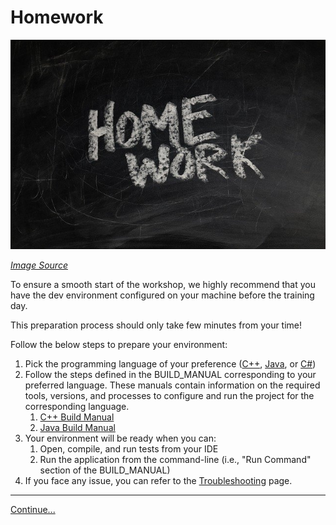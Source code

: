 # Homework

![Pictures of sparrows](images/homework.jpg)

*[Image Source](https://pixabay.com/illustrations/board-school-homework-slate-928381/)*

To ensure a smooth start of the workshop, we highly recommend that you have the 
dev environment configured on your machine before the training day.

This preparation process should only take few minutes from your time!

Follow the below steps to prepare your environment: 
1. Pick the programming language of your preference ([C++](../cpp), [Java](../java), or [C#](../csharp))
1. Follow the steps defined in the BUILD_MANUAL corresponding to your preferred
   language. These manuals contain information on the required tools, versions, 
   and processes to configure and run the project for the corresponding language.
    1. [C++ Build Manual](../cpp/BUILD_MANUAL.md)
    1. [Java Build Manual](../java/BUILD_MANUAL.md)
1. Your environment will be ready when you can: 
    1. Open, compile, and run tests from your IDE
    1. Run the application from the command-line (i.e., "Run Command" section of the BUILD_MANUAL)
1. If you face any issue, you can refer to the [Troubleshooting](./Troubleshooting.md) page. 

----
[Continue...](./2_Easy_Fix_Difficult_Test.md)